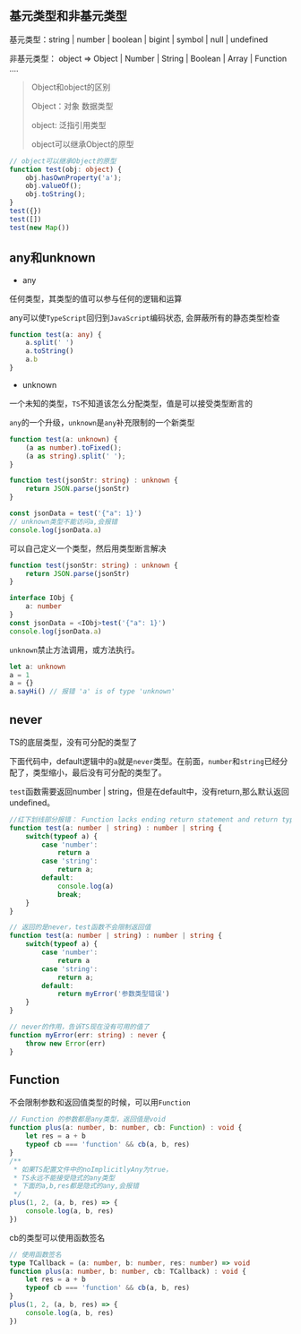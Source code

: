 ## 基元类型和非基元类型
基元类型：string | number | boolean | bigint | symbol | null | undefined 

非基元类型： object => Object | Number | String | Boolean | Array | Function ....

> Object和object的区别
>
> Object：对象 数据类型
>
> object:  泛指引用类型
>
> object可以继承Object的原型
>

```typescript
// object可以继承Object的原型
function test(obj: object) {
    obj.hasOwnProperty('a');
    obj.valueOf();
    obj.toString();
}
test({})
test([])
test(new Map())
```

## any和unknown
+ any

任何类型，其类型的值可以参与任何的逻辑和运算

any可以使`TypeScript`回归到`JavaScript`编码状态, 会屏蔽所有的静态类型检查

```typescript
function test(a: any) {
    a.split(' ')
    a.toString()
    a.b
}
```

+ unknown

一个未知的类型，`TS`不知道该怎么分配类型，值是可以接受类型断言的

`any`的一个升级，`unknown`是`any`补充限制的一个新类型

```typescript
function test(a: unknown) {
    (a as number).toFixed();
    (a as string).split(' ');
}
```

```typescript
function test(jsonStr: string) : unknown {
    return JSON.parse(jsonStr)
}

const jsonData = test('{"a": 1}')
// unknown类型不能访问a,会报错
console.log(jsonData.a)
```

可以自己定义一个类型，然后用类型断言解决

```typescript
function test(jsonStr: string) : unknown {
    return JSON.parse(jsonStr)
}

interface IObj {
    a: number
}
const jsonData = <IObj>test('{"a": 1}')
console.log(jsonData.a)
```



`unknown`禁止方法调用，或方法执行。

```typescript
let a: unknown
a = 1
a = {}
a.sayHi() // 报错 'a' is of type 'unknown'
```

## never
TS的底层类型，没有可分配的类型了

下面代码中，default逻辑中的`a`就是`never`类型。在前面，`number`和`string`已经分配了，类型缩小，最后没有可分配的类型了。

`test`函数需要返回number | string，但是在default中，没有return,那么默认返回undefined。

```typescript
//红下划线部分报错： Function lacks ending return statement and return type does not include 'undefined'
function test(a: number | string) : number | string {
    switch(typeof a) {
        case 'number':
            return a
        case 'string':
            return a;
        default:
            console.log(a)
            break;
    }
}
```

```typescript
// 返回的是never，test函数不会限制返回值
function test(a: number | string) : number | string {
    switch(typeof a) {
        case 'number':
            return a
        case 'string':
            return a;
        default:
            return myError('参数类型错误')
    }
}

// never的作用，告诉TS现在没有可用的值了
function myError(err: string) : never {
    throw new Error(err)
}
```

## Function
不会限制参数和返回值类型的时候，可以用`Function`

```typescript
// Function 的参数都是any类型，返回值是void
function plus(a: number, b: number, cb: Function) : void {
    let res = a + b
    typeof cb === 'function' && cb(a, b, res)
}
/**
 * 如果TS配置文件中的noImplicitlyAny为true，
 * TS永远不能接受隐式的any类型
 * 下面的a,b,res都是隐式的any,会报错
 */
plus(1, 2, (a, b, res) => {
    console.log(a, b, res)
})
```

cb的类型可以使用函数签名

```typescript
// 使用函数签名
type TCallback = (a: number, b: number, res: number) => void
function plus(a: number, b: number, cb: TCallback) : void {
    let res = a + b
    typeof cb === 'function' && cb(a, b, res)
}
plus(1, 2, (a, b, res) => {
    console.log(a, b, res)
})
```



